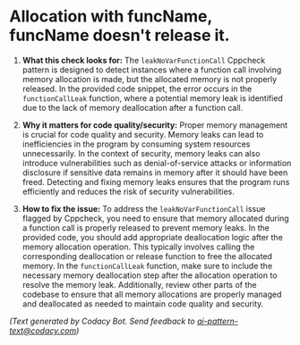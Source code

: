 # Allocation with funcName, funcName doesn't release it.

1. **What this check looks for:**
   The `leakNoVarFunctionCall` Cppcheck pattern is designed to detect instances where a function call involving memory allocation is made, but the allocated memory is not properly released. In the provided code snippet, the error occurs in the `functionCallLeak` function, where a potential memory leak is identified due to the lack of memory deallocation after a function call.

2. **Why it matters for code quality/security:**
   Proper memory management is crucial for code quality and security. Memory leaks can lead to inefficiencies in the program by consuming system resources unnecessarily. In the context of security, memory leaks can also introduce vulnerabilities such as denial-of-service attacks or information disclosure if sensitive data remains in memory after it should have been freed. Detecting and fixing memory leaks ensures that the program runs efficiently and reduces the risk of security vulnerabilities.

3. **How to fix the issue:**
   To address the `leakNoVarFunctionCall` issue flagged by Cppcheck, you need to ensure that memory allocated during a function call is properly released to prevent memory leaks. In the provided code, you should add appropriate deallocation logic after the memory allocation operation. This typically involves calling the corresponding deallocation or release function to free the allocated memory. In the `functionCallLeak` function, make sure to include the necessary memory deallocation step after the allocation operation to resolve the memory leak. Additionally, review other parts of the codebase to ensure that all memory allocations are properly managed and deallocated as needed to maintain code quality and security.

_(Text generated by Codacy Bot. Send feedback to ai-pattern-text@codacy.com)_
